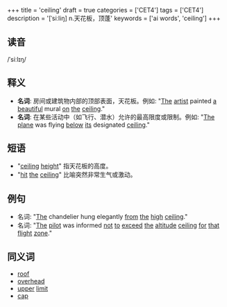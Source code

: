 +++
title = 'ceiling'
draft = true
categories = ['CET4']
tags = ['CET4']
description = '[ˈsiːliŋ] n.天花板，顶蓬'
keywords = ['ai words', 'ceiling']
+++

## 读音
/ˈsiːlɪŋ/

## 释义
- **名词**: 房间或建筑物内部的顶部表面，天花板。例如: "[The](/post/the/) [artist](/post/artist/) painted [a](/post/a/) [beautiful](/post/beautiful/) mural [on](/post/on/) [the](/post/the/) [ceiling](/post/ceiling/)."
- **名词**: 在某些活动中（如飞行、潜水）允许的最高限度或限制。例如: "[The](/post/the/) [plane](/post/plane/) was flying [below](/post/below/) [its](/post/its/) designated [ceiling](/post/ceiling/)."

## 短语
- "[ceiling](/post/ceiling/) [height](/post/height/)" 指天花板的高度。
- "[hit](/post/hit/) [the](/post/the/) [ceiling](/post/ceiling/)" 比喻突然非常生气或激动。

## 例句
- 名词: "[The](/post/the/) chandelier hung elegantly [from](/post/from/) [the](/post/the/) [high](/post/high/) [ceiling](/post/ceiling/)."
- 名词: "[The](/post/the/) [pilot](/post/pilot/) was informed [not](/post/not/) [to](/post/to/) [exceed](/post/exceed/) [the](/post/the/) [altitude](/post/altitude/) [ceiling](/post/ceiling/) [for](/post/for/) [that](/post/that/) [flight](/post/flight/) [zone](/post/zone/)."

## 同义词
- [roof](/post/roof/)
- [overhead](/post/overhead/)
- [upper](/post/upper/) [limit](/post/limit/)
- [cap](/post/cap/)
